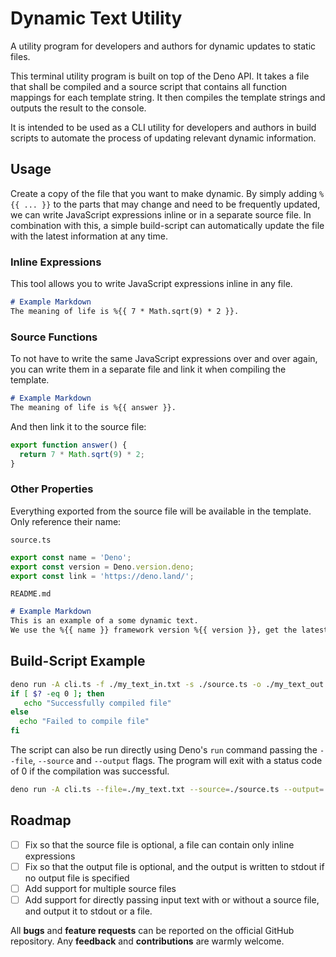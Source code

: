 # Dynamic Text Utility
A utility program for developers and authors for dynamic updates to static files.

This terminal utility program is built on top of the Deno API.
It takes a file that shall be compiled and a source script
that contains all function mappings for each template string.
It then compiles the template strings and outputs the result
to the console.

It is intended to be used as a CLI utility for developers
and authors in build scripts to automate the process of
updating relevant dynamic information.

## Usage

Create a copy of the file that you want to make dynamic.
By simply adding `%{{ ... }}` to the parts that may change and need to be frequently updated, we can write JavaScript expressions inline or in a separate source file. In combination with this, a simple build-script can automatically update the file with the latest information at any time.

### Inline Expressions

This tool allows you to write JavaScript expressions inline in any file.

```md
# Example Markdown
The meaning of life is %{{ 7 * Math.sqrt(9) * 2 }}.
```

### Source Functions

To not have to write the same JavaScript expressions over and over again, you can write them in a separate file and link it when compiling the template.

```md
# Example Markdown
The meaning of life is %{{ answer }}.
```

And then link it to the source file:

```ts
export function answer() {
  return 7 * Math.sqrt(9) * 2;
}
```

### Other Properties

Everything exported from the source file will be available in the template.
Only reference their name:

`source.ts`
```ts
export const name = 'Deno';
export const version = Deno.version.deno;
export const link = 'https://deno.land/';
```

`README.md`
```md
# Example Markdown
This is an example of a some dynamic text.
We use the %{{ name }} framework version %{{ version }}, get the latest version at %{{ link }}!
```

## Build-Script Example
```bash
deno run -A cli.ts -f ./my_text_in.txt -s ./source.ts -o ./my_text_out.txt
if [ $? -eq 0 ]; then
   echo "Successfully compiled file"
else
  echo "Failed to compile file"
fi
```

The script can also be run directly using Deno's `run` command
passing the `--file`, `--source` and `--output` flags. The
program will exit with a status code of 0 if the compilation
was successful.
```bash
deno run -A cli.ts --file=./my_text.txt --source=./source.ts --output=./my_text_out.txt
```

## Roadmap
 * [ ] Fix so that the source file is optional, a file can contain only inline expressions
 * [ ] Fix so that the output file is optional, and the output is written to stdout if no output file is specified
 * [ ] Add support for multiple source files
 * [ ] Add support for directly passing input text with or without a source file, and output it to stdout or a file.

All **bugs** and **feature requests** can be reported on the official GitHub repository.
Any **feedback** and **contributions** are warmly welcome.